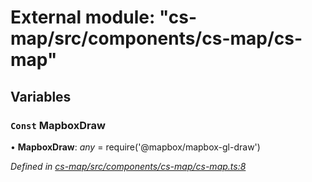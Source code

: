 # External module: "cs-map/src/components/cs-map/cs-map"

## Variables

### `Const` MapboxDraw

• **MapboxDraw**: *any* =  require('@mapbox/mapbox-gl-draw')

*Defined in [cs-map/src/components/cs-map/cs-map.ts:8](https://github.com/RichardHovenkamp/csnext/blob/40018c3a/packages/cs-map/src/components/cs-map/cs-map.ts#L8)*
